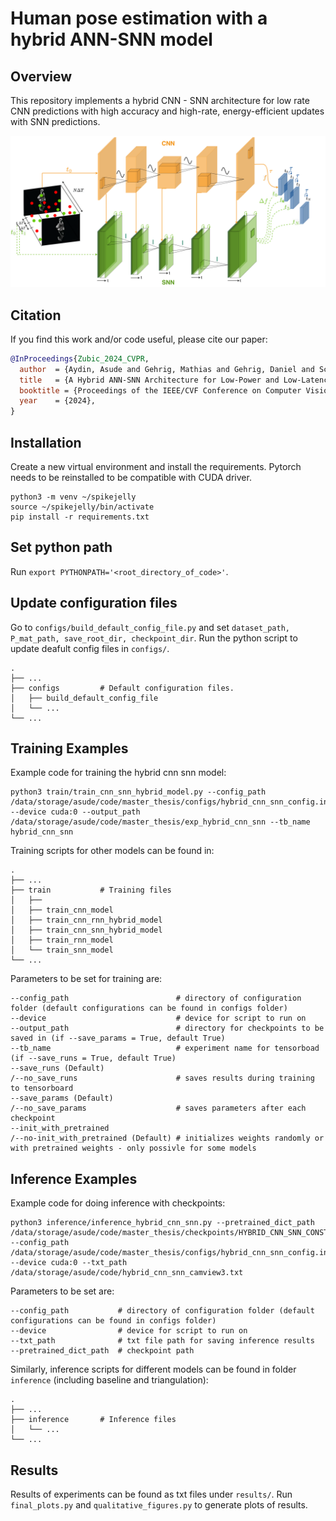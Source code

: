 # Human pose estimation with a hybrid ANN-SNN model 

## Overview
This repository implements a hybrid CNN - SNN architecture for low rate CNN predictions with high accuracy and high-rate, energy-efficient updates with SNN predictions. 

<img src="overview.png" width="600">

## Citation
If you find this work and/or code useful, please cite our paper:

```bibtex
@InProceedings{Zubic_2024_CVPR,
  author  = {Aydin, Asude and Gehrig, Mathias and Gehrig, Daniel and Scaramuzza, Davide},
  title   = {A Hybrid ANN-SNN Architecture for Low-Power and Low-Latency Visual Perception},
  booktitle = {Proceedings of the IEEE/CVF Conference on Computer Vision and Pattern Recognition Workshops (CVPRW)},
  year    = {2024},
}
```

## Installation

Create a new virtual environment and install the requirements.
Pytorch needs to be reinstalled to be compatible with CUDA driver.

 ```
 python3 -m venv ~/spikejelly 
 source ~/spikejelly/bin/activate 
 pip install -r requirements.txt
 ```

## Set python path

Run `export PYTHONPATH='<root_directory_of_code>'`.

## Update configuration files 

Go to `configs/build_default_config_file.py` and set `dataset_path, P_mat_path, save_root_dir, checkpoint_dir`. 
Run the python script to update deafult config files in `configs/`. 

    .
    ├── ...
    ├── configs         # Default configuration files.
    │   ├── build_default_config_file     
    │   └── ...               
    └── ...

## Training Examples

Example code for training the hybrid cnn snn model:
```
python3 train/train_cnn_snn_hybrid_model.py --config_path /data/storage/asude/code/master_thesis/configs/hybrid_cnn_snn_config.ini --device cuda:0 --output_path /data/storage/asude/code/master_thesis/exp_hybrid_cnn_snn --tb_name hybrid_cnn_snn
```

Training scripts for other models can be found in: 

    .
    ├── ...
    ├── train           # Training files 
    │   ├── 
    │   ├── train_cnn_model     
    │   ├── train_cnn_rnn_hybrid_model         
    │   ├── train_cnn_snn_hybrid_model         
    │   ├── train_rnn_model         
    │   └── train_snn_model
    └── ...
    
Parameters to be set for training are: 

```
--config_path                        # directory of configuration folder (default configurations can be found in configs folder)
--device                             # device for script to run on 
--output_path                        # directory for checkpoints to be saved in (if --save_params = True, default True)
--tb_name                            # experiment name for tensorboad (if --save_runs = True, default True)
--save_runs (Default)      
/--no_save_runs                      # saves results during training to tensorboard
--save_params (Default)     
/--no_save_params                    # saves parameters after each checkpoint
--init_with_pretrained 
/--no-init_with_pretrained (Default) # initializes weights randomly or with pretrained weights - only possivle for some models
```

## Inference Examples

Example code for doing inference with checkpoints:
```
python3 inference/inference_hybrid_cnn_snn.py --pretrained_dict_path /data/storage/asude/code/master_thesis/checkpoints/HYBRID_CNN_SNN_CONST_COUNT_10x10=100ms_tau3.0_output_decay0.8_camview3_2.pt --config_path /data/storage/asude/code/master_thesis/configs/hybrid_cnn_snn_config.ini --device cuda:0 --txt_path /data/storage/asude/code/hybrid_cnn_snn_camview3.txt
```

Parameters to be set are: 

```
--config_path           # directory of configuration folder (default configurations can be found in configs folder)
--device                # device for script to run on 
--txt_path              # txt file path for saving inference results 
--pretrained_dict_path  # checkpoint path
```

Similarly, inference scripts for different models can be found in folder `inference` (including baseline and triangulation):

    .
    ├── ...
    ├── inference       # Inference files         
    │   └── ...
    └── ...

## Results 

Results of experiments can be found as txt files under `results/`.
Run `final_plots.py` and `qualitative_figures.py` to generate plots of results.
